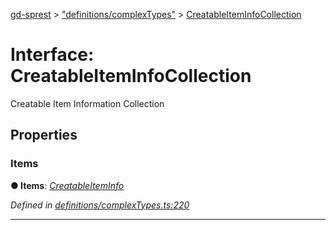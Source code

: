 [gd-sprest](../README.md) > ["definitions/complexTypes"](../modules/_definitions_complextypes_.md) > [CreatableItemInfoCollection](../interfaces/_definitions_complextypes_.creatableiteminfocollection.md)



# Interface: CreatableItemInfoCollection


Creatable Item Information Collection


## Properties
<a id="items"></a>

###  Items

**●  Items**:  *[CreatableItemInfo](_definitions_complextypes_.creatableiteminfo.md)* 

*Defined in [definitions/complexTypes.ts:220](https://github.com/gunjandatta/sprest/blob/3de79f1/src/definitions/complexTypes.ts#L220)*





___


